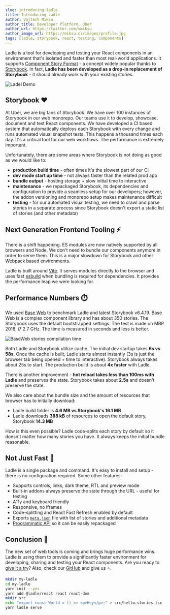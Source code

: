 ```yaml
---
slug: introducing-ladle
title: Introducing Ladle
author: Vojtech Miksu
author_title: Developer Platform, Uber
author_url: https://twitter.com/vmiksu
author_image_url: https://miksu.cz/images/profile.jpg
tags: [ladle, storybook, react, testing, components]
---
```


Ladle is a tool for developing and testing your React components in an environment that's isolated and faster than most real-world applications. It supports [Component Story Format](https://storybook.js.org/docs/react/api/csf) - a concept widely popular thanks to [Storybook](https://storybook.js.org/). In fact, **Ladle has been developed as a drop-in replacement of Storybook** - it should already work with your existing stories.

![Ladel Demo](/img/ladle-baseweb.png)

## Storybook ❤️

At Uber, we are big fans of Storybook. We have over 100 instances of Storybook in our web monorepo. Our teams use it to develop, showcase, document and test React components. We have developed a CI based system that automatically deploys each Storybook with every change and runs automated visual snapshot tests. This happens a thousand times each day. It's a critical tool for our web workflows. The performance is extremely important.

Unfortunately, there are some areas where Storybook is not doing as good as we would like to:

- **production build time** - often times it's the slowest part of our CI
- **dev mode start up time** - not always faster than the related prod app
- **bundle output** - hosting storage + slow initial time to interactive
- **maintenance** - we repackaged Storybook, its dependencies and configuration to provide a seamless setup for our developers; however, the addon versioning and monorepo setup makes maintenance difficult
- **testing** - for our automated visual testing, we need to crawl and parse stories in a separate process since Storybook doesn't export a static list of stories (and other metadata)

## Next Generation Frontend Tooling ⚡

There is a shift happening. ES modules are now natively supported by all browsers and Node. We don't need to bundle our components anymore in order to serve them. This is a major slowdown for Storybook and other Webpack based environments.

Ladle is built around [Vite](https://vitejs.dev/). It serves modules directly to the browser and uses fast [esbuild](https://esbuild.github.io/) when bundling is required for dependencies. It provides the performance leap we were looking for.

## Performance Numbers ⏱️

We used [Base Web](https://baseweb.design/) to benchmark Ladle and latest Storybook v6.4.19. Base Web is a complex component library and has about 350 stories. The Storybook uses the default bootstrapped settings. The test is made on MBP 2018, i7 2.7 GHz. The time is measured in seconds and less is better.

![BaseWeb stories compilation time](/img/compilation-time.svg)

Both Ladle and Storybook utilize cache. The initial dev startup takes **6s vs 58s**. Once the cache is built, Ladle starts almost instantly (3s is just the browser tab being opened + time to interactive). Storybook always takes about 25s to start. The production build is about **4x faster** with Ladle.

There is another improvement - **hot reload takes less than 100ms with Ladle** and preserves the state. Storybook takes about **2.5s** and doesn't preserve the state.

We also care about the bundle size and the amount of resources that browser has to initially download:

- Ladle build folder is **4.6 MB vs Storybook's 16.1 MB**
- Ladle downloads **388 kB** of resources to open the default story, Storybook **14.3 MB**

How is this even possible? Ladle code-splits each story by default so it doesn't matter how many stories you have. It always keeps the initial bundle reasonable.

## Not Just Fast 📝

Ladle is a single package and command. It's easy to install and setup - there is no configuration required. Some other features:

- Supports controls, links, dark theme, RTL and preview mode
- Built-in addons always preserve the state through the URL - useful for testing
- A11y and keyboard friendly
- Responsive, no iframes
- Code-splitting and React Fast Refresh enabled by default
- Exports [`meta.json`](/docs/meta/) file with list of stories and additional metadata
- [Programmatic API](/docs/programmatic) so it can be easily repackaged

## Conclusion 🔮

The new set of web tools is coming and brings huge performance wins. Ladle is using them to provide a significantly faster environment for developing, sharing and testing your React components. Are you ready to [give it a try](/docs/setup)? Also, check our [GitHub](https://github.com/tajo/ladle) and give us ⭐.

```bash
mkdir my-ladle
cd my-ladle
yarn init --yes
yarn add @ladle/react react react-dom
mkdir src
echo "export const World = () => <p>Hey</p>;" > src/hello.stories.tsx
yarn ladle serve
```
